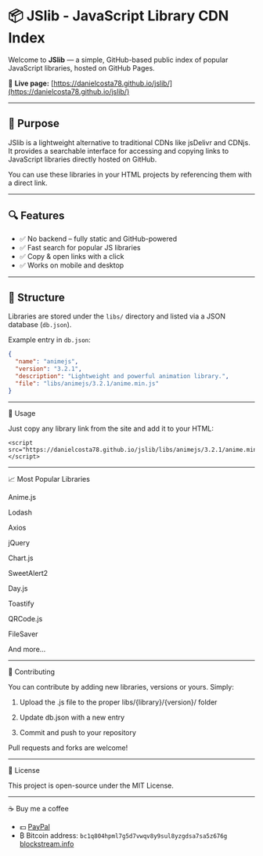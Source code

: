 # 📦 JSlib - JavaScript Library CDN Index

Welcome to **JSlib** — a simple, GitHub-based public index of popular JavaScript libraries, hosted on GitHub Pages.

🔗 **Live page:** [https://danielcosta78.github.io/jslib/](https://danielcosta78.github.io/jslib/)

---

## 🚀 Purpose

JSlib is a lightweight alternative to traditional CDNs like jsDelivr and CDNjs. It provides a searchable interface for accessing and copying links to JavaScript libraries directly hosted on GitHub.

You can use these libraries in your HTML projects by referencing them with a direct link.

---

## 🔍 Features

- ✅ No backend – fully static and GitHub-powered  
- ✅ Fast search for popular JS libraries  
- ✅ Copy & open links with a click  
- ✅ Works on mobile and desktop

---

## 📂 Structure

Libraries are stored under the `libs/` directory and listed via a JSON database (`db.json`).

Example entry in `db.json`:
```json
{
  "name": "animejs",
  "version": "3.2.1",
  "description": "Lightweight and powerful animation library.",
  "file": "libs/animejs/3.2.1/anime.min.js"
}
```


---

🧩 Usage

Just copy any library link from the site and add it to your HTML:

```
<script src="https://danielcosta78.github.io/jslib/libs/animejs/3.2.1/anime.min.js"></script>
```

---

📈 Most Popular Libraries

Anime.js

Lodash

Axios

jQuery

Chart.js

SweetAlert2

Day.js

Toastify

QRCode.js

FileSaver

And more...

---

🤝 Contributing

You can contribute by adding new libraries, versions or yours. Simply:

1. Upload the .js file to the proper libs/{library}/{version}/ folder


2. Update db.json with a new entry


3. Commit and push to your repository



Pull requests and forks are welcome!


---

📜 License

This project is open-source under the MIT License.

---

☕️ Buy me a coffee

- 💵 [PayPal](https://www.paypal.com/donate/?hosted_button_id=N8A6EWXCNPB78)
- ₿ Bitcoin address: `bc1q804hpml7g5d7vwqv8y9sul8yzgdsa7sa5z676g`
[blockstream.info](https://blockstream.info/address/bc1q804hpml7g5d7vwqv8y9sul8yzgdsa7sa5z676g)
